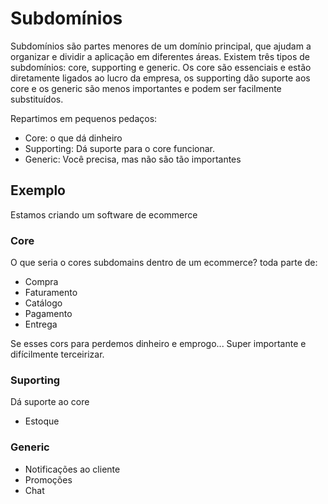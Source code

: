 # Subdomínios
Subdomínios são partes menores de um domínio principal, que ajudam a organizar e dividir a aplicação em diferentes áreas. Existem três tipos de subdomínios: core, supporting e generic. Os core são essenciais e estão diretamente ligados ao lucro da empresa, os supporting dão suporte aos core e os generic são menos importantes e podem ser facilmente substituídos.

Repartimos em pequenos pedaços: 
  - Core: o que dá dinheiro
  - Supporting: Dá suporte para o core funcionar.
  - Generic: Você precisa, mas não são tão importantes

## Exemplo
Estamos criando um software de ecommerce

### Core

O que seria o cores subdomains dentro de um ecommerce?
toda parte de:
  - Compra
  - Faturamento
  - Catálogo
  - Pagamento
  - Entrega
  
Se esses cors para perdemos dinheiro e emprogo... Super importante e difícilmente
terceirizar.

### Suporting

Dá suporte ao core
  - Estoque

### Generic
  - Notificações ao cliente
  - Promoções
  - Chat